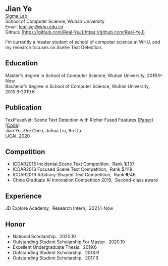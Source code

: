 __<font size=5>Jian Ye</font>__  
[Sigma Lab](http://sigma.whu.edu.cn)  
School of Computer Science, Wuhan University  
Email: leaf-yej@whu.edu.cn  
Github: [https://github.com/Real-YeJ](https://github.com/Real-YeJ)  

I'm currently a master student of school of computer science at WHU, and my research focuses on Scene Text Detection.  


## Education
Master's degree in School of Computer Science, Wuhan University, 2019.9-Now  
Bachelor's degree in School of Computer Science, Wuhan University, 2015.9-2019.6   

## Publication
TextFuseNet: Scene Text Detection with Richer Fused Features.[[Paper]](https://www.ijcai.org/Proceedings/2020/72) [[Code]](https://github.com/ying09/TextFuseNet)   
Jian Ye, Zhe Chen, Juhua Liu, Bo Du.  
IJCAI, 2020  

## Competition
  - ICDAR2015 Incidental Scene Text Competition, &nbsp;Rank __1__/137  
  - ICDAR2013 Focused Scene Text Competition, &nbsp;Rank __5__/118  
  - ICDAR2019 Arbitrary-Shaped Text Competition, &nbsp;Rank __9__/46  
  - China Graduate AI Innovation Competition 2019, &nbsp;Second-class award 

## Experience
JD Explore Academy, &nbsp;Research Intern, &nbsp;2021.1-Now  

## Honor
  - National Scholarship. &nbsp;2020.10  
  - Outstanding Student Scholarship For Master. &nbsp;2020.10  
  - Excellent Undergraduate Thesis.  &nbsp;2019.6  
  - Outstanding Student Scholarship. &nbsp;2018.9  
  - Outstanding Student Scholarship. &nbsp;2017.9  
